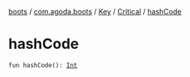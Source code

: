 [boots](../../../index.md) / [com.agoda.boots](../../index.md) / [Key](../index.md) / [Critical](index.md) / [hashCode](./hash-code.md)

# hashCode

`fun hashCode(): `[`Int`](https://kotlinlang.org/api/latest/jvm/stdlib/kotlin/-int/index.html)